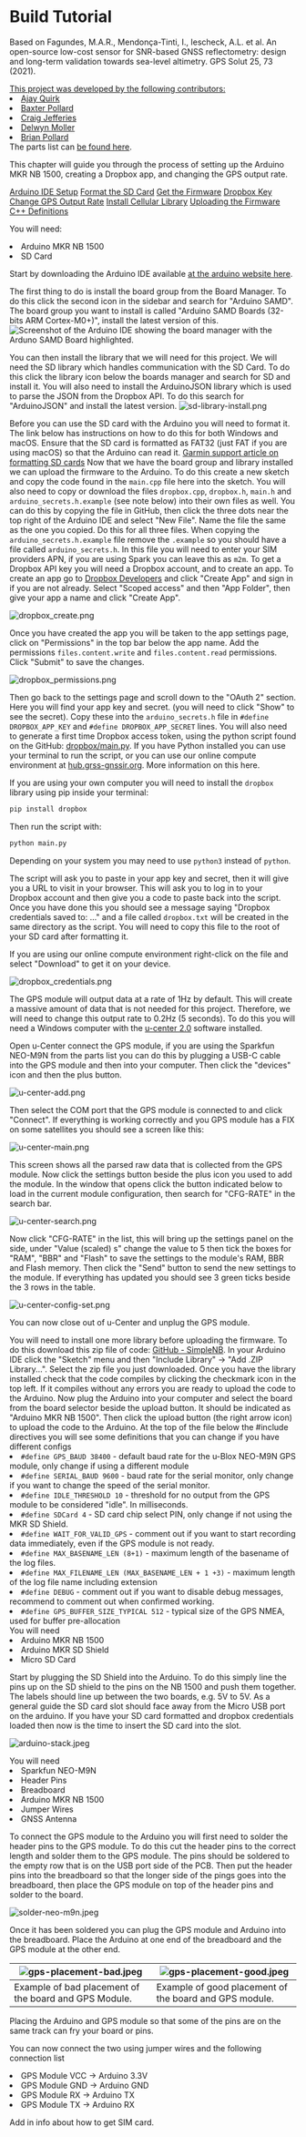 # Build Tutorial

Based on Fagundes, M.A.R., Mendonça-Tinti, I., Iescheck, A.L. et al. An open-source low-cost sensor for
SNR-based GNSS
reflectometry: design and long-term validation towards sea-level altimetry. GPS Solut 25,
73 (2021).
<a href="https://doi.org/10.1007/s10291-021-01087-1"/>

<chapter title="Contributors" id="contributors">
This project was developed by the following contributors:
<list>
    <li><a href="mailto:quirkajay@myvuw.ac.nz">Ajay Quirk</a></li>
    <li><a href="mailto:baxter.b.pollard@gmail.com">Baxter Pollard</a></li>
    <li><a href="mailto:jefferiesc@mtaspiring.school.nz">Craig Jefferies</a></li>
    <li><a href="mailto:delwyn.moller@auckland.ac.nz">Delwyn Moller</a></li>
    <li><a href="mailto:bpollard@restorelab.co.nz">Brian Pollard</a></li>
</list>
</chapter>

<chapter title="Parts" id="parts">
The parts list can <a href="Parts-Lit.md">be found here</a>.
</chapter>

<chapter title="1. Preparing Arduino" id="preparing-arduino" collapsible="true">

This chapter will guide you through the process of setting up the Arduino MKR NB 1500, creating a Dropbox app, and 
changing the GPS output rate.

<procedure title="Table of Contents" id="section1-toc" collapsible="true">
    <step><a href="#arduino-ide-setup">Arduino IDE Setup</a></step>
    <step><a href="#format-sd-card">Format the SD Card</a></step>
    <step><a href="#get-firmware">Get the Firmware</a></step>
    <step><a href="#dropbox-key">Dropbox Key</a></step>
    <step><a href="#change-gps-output-rate">Change GPS Output Rate</a></step>
    <step><a href="#install-cellular-library">Install Cellular Library</a></step>
    <step><a href="#upload-firmware">Uploading the Firmware</a></step>
    <step><a href="#c-definitions">C++ Definitions</a></step>
</procedure>

You will need:
<list>
    <li>Arduino MKR NB 1500</li>
    <li>SD Card</li>
</list>


<chapter title="1.1. Arduino IDE Setup" id="arduino-ide-setup">
Start by downloading the Arduino IDE available <a href="https://www.arduino.cc/en/software">at the arduino website
here</a>.

The first thing to do is install the board group from the Board Manager. To do this click the second icon in the
sidebar and search for "Arduino SAMD". The board group you want to install is called "Arduino SAMD Boards
(32-bits ARM Cortex-M0+)", install the latest version of this.
<img src="arduino-board-install.png" style="block" alt="Screenshot of the Arduino IDE showing the board manager with the Arduno SAMD Board highlighted."/>

You can then install the library that we will need for this project. We will need the SD library which handles
communication with the SD Card. To do this click the library icon below the boards manager and search for
SD and install it. You will also need to install the ArduinoJSON library which is used to parse the JSON from
the Dropbox API. To do this search for "ArduinoJSON" and install the latest version.
![sd-library-install.png](sd-library-install.png)
</chapter>

<chapter title="1.2. Format the SD Card" id="format-sd-card">
Before you can use the SD card with the Arduino you will need to format it. The link below has instructions on
how to do this for both Windows and macOS. Ensure that the SD card is formatted as FAT32 (just FAT if you
are using macOS) so that the Arduino can read it.
<a href="https://support.garmin.com/en-NZ/?faq=QqSbC0YZTz57kLm7uRQxZ7">Garmin support article on formatting SD cards</a>
</chapter>

<chapter title="1.3. Get the firmware" id="get-firmware">
Now that we have the board group and library installed we can upload the firmware to the Arduino. To do this create a
new sketch and copy the code found in the <code>main.cpp</code> file here into the sketch. You will also need to copy
or download the files <code>dropbox.cpp</code>, <code>dropbox.h</code>, <code>main.h</code> and <code>arduino_secrets.h.example</code> 
(see note below) into their own files as well. You can do this by copying the file in GitHub, then click the three dots
near the top right of the Arduino IDE and select "New File". Name the file the same as the one you copied. Do this for
all three files.

<note>
When copying the <code>arduino_secrets.h.example</code> file remove the <code>.example</code> so you should have a file
called <code>arduino_secrets.h</code>. In this file you will need to enter your SIM providers <tooltip term="APN">APN</tooltip>, 
if you are using Spark you can leave this as <code>m2m</code>.
</note>
</chapter>

<chapter title="1.4. Dropbox Key" id="dropbox-key">
To get a Dropbox API key you will need a Dropbox account, and to create an app. To create an app go to <a href="https://dropbox.com/developers">
Dropbox Developers</a> and click "Create App" and sign in if you are not already. Select "Scoped access" and then "App Folder",
then give your app a name and click "Create App".

![dropbox_create.png](dropbox_create.png)

Once you have created the app you will be taken to the app settings page, click on "Permissions" in the top bar below the app name.
Add the permissions <code>files.content.write</code> and <code>files.content.read</code> permissions. Click "Submit" to save the changes.

![dropbox_permissions.png](dropbox_permissions.png)

Then go back to the settings page and scroll down to the "OAuth 2" section. Here you will find your app key and secret.
(you will need to click "Show" to see the secret). Copy these into the <code>arduino_secrets.h</code> file in
<code>#define DROPBOX_APP_KEY</code> and <code>#define DROPBOX_APP_SECRET</code> lines. You will also need to generate a 
first time Dropbox access token, using the python script found on the GitHub: <a href="https://github.com/AjayACST/gnss-ir-nz/blob/main/python/dropbox/main.py">
dropbox/main.py</a>. If you have Python installed you can use your terminal to run the script, or you can use our online
compute environment at <a href="https://hub.grss-gnssir.org">hub.grss-gnssir.org</a>. More information on this here.

If you are using your own computer you will need to install the <code>dropbox</code> library using pip inside your terminal:
```bash
pip install dropbox
```
Then run the script with:
```bash
python main.py
```
<note>
Depending on your system you may need to use <code>python3</code> instead of <code>python</code>.
</note>

The script will ask you to paste in your app key and secret, then it will give you a URL to visit in your browser. This
will ask you to log in to your Dropbox account and then give you a code to paste back into the script. Once you have
done this you should see a message saying "Dropbox credentials saved to: ..." and a file called <code>dropbox.txt</code>
will be created in the same directory as the script. You will need to copy this file to the root of your SD card after
formatting it.

<note>If you are using our online compute environment right-click on the file and select "Download" to get it on your device.</note>

![dropbox_credentials.png](dropbox_credentials.png)
</chapter>

<chapter title="1.5. Change GPS Output Rate" id="change-gps-output-rate">
The GPS module will output data at a rate of 1Hz by default. This will create a massive amount of data that is not 
needed for this project. Therefore, we will need to change this output rate to 0.2Hz (5 seconds). To do this you will need
a Windows computer with the <a href="https://www.u-blox.com/en/product/u-center">u-center 2.0</a> software installed.

Open u-Center connect the GPS module, if you are using the Sparkfun NEO-M9N from the parts list you can do this by
plugging a USB-C cable into the GPS module and then into your computer. Then click the "devices" icon and then the plus
button.

![u-center-add.png](u-center-add.png)

Then select the COM port that the GPS module is connected to and click "Connect". If everything is working correctly
and you GPS module has a FIX on some satellites you should see a screen like this:

![u-center-main.png](u-center-main.png)

This screen shows all the parsed raw data that is collected from the GPS module. Now click the settings button beside the
plus icon you used to add the module. In the window that opens click the button indicated below to load in the current module configuration,
then search for "CFG-RATE" in the search bar.

![u-center-search.png](u-center-search.png)

Now click "CFG-RATE" in the list, this will bring up the settings panel on the side, under "Value (scaled) s" change the
value to 5 then tick the boxes for "RAM", "BBR" and "Flash" to save the settings to the module's RAM, BBR and Flash memory.
Then click the "Send" button to send the new settings to the module. If everything has updated you should see 3 green
ticks beside the 3 rows in the table.

![u-center-config-set.png](u-center-config-set.png)

You can now close out of u-Center and unplug the GPS module.
</chapter>

<chapter title="1.6. Install Cellular Library" id="install-cellular-library">
You will need to install one more library before uploading the firmware. To do this download this zip file of code: 
<a href="https://github.com/techstudio-design/SimpleNB/archive/refs/heads/master.zip"> GitHub - SimpleNB</a>.
In your Arduino IDE click the "Sketch" menu and then "Include Library" -> "Add .ZIP Library...". Select the zip file you
just downloaded. Once you have the library installed check that the code compiles by clicking the checkmark icon in the
top left. If it compiles without any errors you are ready to upload the code to the Arduino.
</chapter>

<chapter title="1.7. Upload the Firmware" id="upload-firmware">
Now plug the Arduino into your computer and select the board from the board selector beside the upload button. It should
be indicated as "Arduino MKR NB 1500". Then click the upload button (the right arrow icon) to upload the code to the Arduino.
</chapter>

<chapter title="1.8. C++ Definitions" id="c-definitions">
At the top of the file below the #include directives you will see some definitions that you can change if you have 
different configs
<list>
<li><code>#define GPS_BAUD 38400</code> 
- default baud rate for the u-Blox NEO-M9N GPS module, only change if using a different module</li>
<li><code>#define SERIAL_BAUD 9600</code> - 
baud rate for the serial monitor, only change if you want to change the speed of the serial monitor.</li>
<li><code>#define IDLE_THRESHOLD 10</code> - 
threshold for no output from the GPS module to be considered "idle". In milliseconds.</li>
<li><code>#define SDCard 4</code> - 
SD card chip select PIN, only change if not using the MKR SD Shield.</li>
<li><code>#define WAIT_FOR_VALID_GPS</code> - 
comment out if you want to start recording data immediately, even if the GPS module is not ready.</li>
<li><code>#define MAX_BASENAME_LEN (8+1)</code> - 
maximum length of the basename of the log files.</li>
<li><code>#define MAX_FILENAME_LEN (MAX_BASENAME_LEN + 1 +3)</code> - 
maximum length of the log file name including extension</li>
<li><code>#define DEBUG</code> - 
comment out if you want to disable debug messages, recommend to comment out when confirmed working.</li>
<li><code>#define GPS_BUFFER_SIZE_TYPICAL 512</code> - 
typical size of the GPS <tooltip term="NMEA">NMEA</tooltip>, used for buffer pre-allocation</li>
</list>
</chapter>
</chapter>

[//]: # (Chapter 2 connecting electronics)

<chapter title="2. Connecting the Electronics" id="connecting-electronics" collapsible="true">

<chapter title="2.1. Connecting the Arduino and SD Shield" id="arduino-sd-shield">
You will need
<list type="decimal">
<li>Arduino MKR NB 1500</li>
<li>Arduino MKR SD Shield</li>
<li>Micro SD Card</li>
</list>

Start by plugging the SD Shield into the Arduino. To do this simply line the pins up on the SD shield to the pins on the
NB 1500 and push them together. The labels should line up between the two boards, e.g. 5V to 5V. As a general guide the SD
card slot should face away from the Micro USB port on the arduino. If you have your SD card formatted and dropbox
credentials loaded then now is the time to insert the SD card into the slot.

![arduino-stack.jpeg](arduino-stack.jpeg)
</chapter>

<chapter title="2.2. Connecting the Arduino and GPS Module" id="arduino-gps-module">
You will need
<list type="decimal">
<li>Sparkfun NEO-M9N</li>
<li>Header Pins</li>
<li>Breadboard</li>
<li>Arduino MKR NB 1500</li>
<li>Jumper Wires</li>
<li>GNSS Antenna</li>
</list>

To connect the GPS module to the Arduino you will first need to solder the header pins to the GPS module. To do this cut
the header pins to the correct length and solder them to the GPS module. The pins should be soldered to the empty row that
is on the USB port side of the PCB. Then put the header pins into the breadboard so that the longer side of the pings goes
into the breadboard, then place the GPS module on top of the header pins and solder to the board.

![solder-neo-m9n.jpeg](solder-neo-m9n.jpeg)

Once it has been soldered you can plug the GPS module and Arduino into the breadboard. Place the Arduino at one end of
the breadboard and the GPS module at the other end.

| ![gps-placement-bad.jpeg](gps-placement-bad.jpeg)     | ![gps-placement-good.jpeg](gps-placement-good.jpeg)    |
|-------------------------------------------------------|--------------------------------------------------------|
| Example of bad placement of the board and GPS Module. | Example of good placement of the board and GPS module. |

<warning>
    Placing the Arduino and GPS module so that some of the pins are on the same track can fry your board or pins.
</warning>

You can now connect the two using jumper wires and the following connection list
<list>
    <li>GPS Module VCC -> Arduino 3.3V</li>
    <li>GPS Module GND -> Arduino GND</li>
    <li>GPS Module RX  -> Arduino TX</li>
    <li>GPS Module TX  -> Arduino RX</li>
</list>
</chapter>

<chapter title="2.3. Cellular Connection" id="cell-connection">
    <note>
        Add in info about how to get SIM card.
    </note>
    

</chapter>
</chapter>